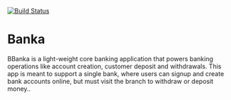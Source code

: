 [![Build Status](https://travis-ci.org/PelumiAlesh/Banka.svg?branch=Develop)](https://travis-ci.org/PelumiAlesh/Banka)
# Banka
BBanka is a light-weight core banking application that powers banking operations like account
creation, customer deposit and withdrawals. This app is meant to support a single bank, where
users can signup and create bank accounts online, but must visit the branch to withdraw or
deposit money..
